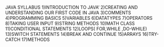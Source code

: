 JAVA SYLLABUS
1)INTRODUCTION TO JAVA’
2)CREATING AND  UNDERSTANDING OUR FIRST CODE IN JAVA
3)COMMENTS
4)PROGRAMMING BASICS
5)VARIABLES
6)DATATYPES
7)OPERATORS
8)TAKING USER INPUT
9)STRING METHODS
10)MATH CLASS
11)CONDITIONAL STATEMENTS
12)LOOPS( FOR,WHILE ,DO-WHILE)
13)SWITCH STATEMENTS
14)BREAK AND CONTINUE
15)ARRAYS
16)TRY-CATCH 
17)METHODS


